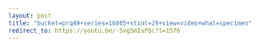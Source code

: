 ```yaml
---
layout: post
title: "bucket=prq49+series=16005+stint=29+view=video+what=specimen"
redirect_to: https://youtu.be/-SvgSmIsPQc?t=1576
---
```

